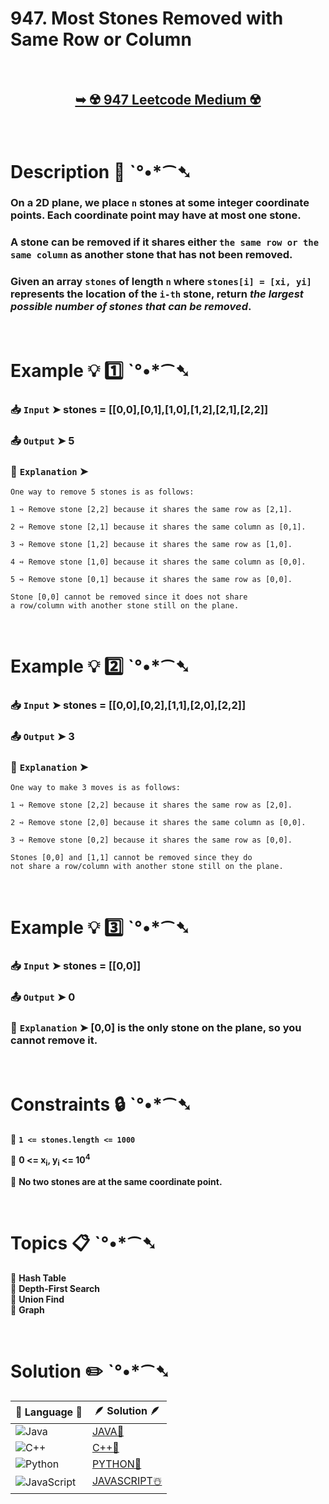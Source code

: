 # 947. Most Stones Removed with Same Row or Column

</br>

<h2 align="center"> 

<a href="https://leetcode.com/problems/most-stones-removed-with-same-row-or-column/description/?envType=daily-question&envId=2024-08-29"><strong>➥ ☢️ 947 Leetcode Medium ☢️ </strong></a>
</h2>

</br>

# Description 📜 ˋ°•*⁀➷

### On a 2D plane, we place `n` stones at some integer coordinate points. Each coordinate point may have at most one stone.

### A stone can be removed if it shares either `the same row or the same column` as another stone that has not been removed.

### Given an array `stones` of length `n` where `stones[i] = [xi, yi]` represents the location of the `i-th` stone, return *the largest possible number of stones that can be removed*.

</br>

# Example 💡 1️⃣ ˋ°•*⁀➷

  ### 📥 `Input`  ➤ stones = [[0,0],[0,1],[1,0],[1,2],[2,1],[2,2]]

  ### 📤 `Output`  ➤ 5

  ### 🔦 `Explanation`  ➤
  
    One way to remove 5 stones is as follows:

    1 ➺ Remove stone [2,2] because it shares the same row as [2,1].

    2 ➺ Remove stone [2,1] because it shares the same column as [0,1].

    3 ➺ Remove stone [1,2] because it shares the same row as [1,0].

    4 ➺ Remove stone [1,0] because it shares the same column as [0,0].

    5 ➺ Remove stone [0,1] because it shares the same row as [0,0].

    Stone [0,0] cannot be removed since it does not share
    a row/column with another stone still on the plane.

</br>

# Example 💡 2️⃣ ˋ°•*⁀➷

  ### 📥 `Input` ➤ stones = [[0,0],[0,2],[1,1],[2,0],[2,2]]

  ### 📤 `Output`  ➤ 3

  ### 🔦 `Explanation` ➤ 

    One way to make 3 moves is as follows:

    1 ➺ Remove stone [2,2] because it shares the same row as [2,0].

    2 ➺ Remove stone [2,0] because it shares the same column as [0,0].

    3 ➺ Remove stone [0,2] because it shares the same row as [0,0].

    Stones [0,0] and [1,1] cannot be removed since they do
    not share a row/column with another stone still on the plane.


</br>

# Example 💡 3️⃣ ˋ°•*⁀➷

  ### 📥 `Input` ➤ stones = [[0,0]]

  ### 📤 `Output`  ➤ 0

  ### 🔦 `Explanation`  ➤ [0,0] is the only stone on the plane, so you cannot remove it.

</br>

# Constraints 🔒 ˋ°•*⁀➷

🔹 **`1 <= stones.length <= 1000`** </br>

🔹 **0 <= x<sub>i</sub>, y<sub>i</sub> <= 10<sup>4</sup>** </br>

🔹 **No two stones are at the same coordinate point.** </br>

</br>

# Topics 📋 ˋ°•*⁀➷

🔸 **Hash Table**  </br>
🔸 **Depth-First Search**  </br>
🔸 **Union Find**  </br>
🔸 **Graph**  </br>

</br>

# Solution ✏️ ˋ°•*⁀➷

| 📒 Language 📒  | 🪶 Solution 🪶 |
| ------------- | ------------- |
|  ![Java](https://img.shields.io/badge/java-%23ED8B00.svg?style=for-the-badge&logo=openjdk&logoColor=white)  | [JAVA🍁](https://github.com/Prakhar-002/LEETCODE/blob/main/%F0%9F%93%9C%20Daily%20Challange%20%F0%9F%92%A1/08%20August%20%F0%9F%8F%B5%EF%B8%8F%202024/29%20-%2008%20-%202024%20---%20947.%20Most%20Stones%20Removed%20with%20Same%20Row%20or%20Column%20%E2%98%83%EF%B8%8F%20%F0%9F%8D%81%20%F0%9F%8D%B0%20%F0%9F%8E%B2/%F0%9F%8D%81JAVA-947-MostStonesRemovedWith%20SameRowOrColumn.java) |
|  ![C++](https://img.shields.io/badge/c++-%2300599C.svg?style=for-the-badge&logo=c%2B%2B&logoColor=white)  | [C++🎲](https://github.com/Prakhar-002/LEETCODE/blob/main/%F0%9F%93%9C%20Daily%20Challange%20%F0%9F%92%A1/08%20August%20%F0%9F%8F%B5%EF%B8%8F%202024/29%20-%2008%20-%202024%20---%20947.%20Most%20Stones%20Removed%20with%20Same%20Row%20or%20Column%20%E2%98%83%EF%B8%8F%20%F0%9F%8D%81%20%F0%9F%8D%B0%20%F0%9F%8E%B2/%F0%9F%8E%B2CPP-947-MostStonesRemovedWith%20SameRowOrColumn.cpp)  |
|  ![Python](https://img.shields.io/badge/python-3670A0?style=for-the-badge&logo=python&logoColor=ffdd54)    | [PYTHON🍰](https://github.com/Prakhar-002/LEETCODE/blob/main/%F0%9F%93%9C%20Daily%20Challange%20%F0%9F%92%A1/08%20August%20%F0%9F%8F%B5%EF%B8%8F%202024/29%20-%2008%20-%202024%20---%20947.%20Most%20Stones%20Removed%20with%20Same%20Row%20or%20Column%20%E2%98%83%EF%B8%8F%20%F0%9F%8D%81%20%F0%9F%8D%B0%20%F0%9F%8E%B2/%F0%9F%8D%B0PYTHON-947-MostStonesRemovedWith%20SameRowOrColumn.py) |
| ![JavaScript](https://img.shields.io/badge/javascript-%23323330.svg?style=for-the-badge&logo=javascript&logoColor=%23F7DF1E)   | [JAVASCRIPT☃️](https://github.com/Prakhar-002/LEETCODE/blob/main/%F0%9F%93%9C%20Daily%20Challange%20%F0%9F%92%A1/08%20August%20%F0%9F%8F%B5%EF%B8%8F%202024/29%20-%2008%20-%202024%20---%20947.%20Most%20Stones%20Removed%20with%20Same%20Row%20or%20Column%20%E2%98%83%EF%B8%8F%20%F0%9F%8D%81%20%F0%9F%8D%B0%20%F0%9F%8E%B2/%E2%98%83%EF%B8%8FJAVASCRIPT-947-MostStonesRemovedWith%20SameRowOrColumn.js) |
